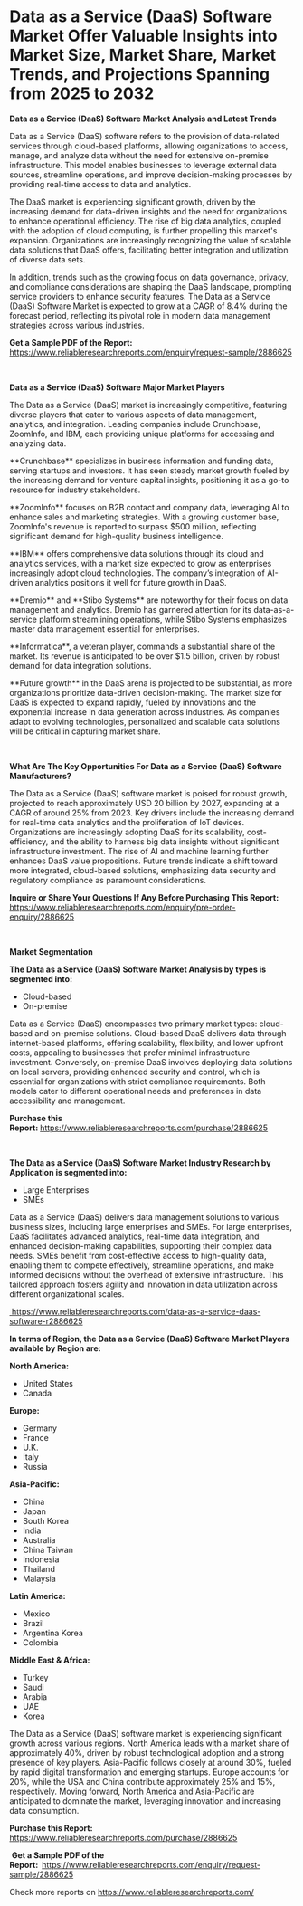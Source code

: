 <p><h1>Data as a Service (DaaS) Software Market Offer Valuable Insights into Market Size, Market Share, Market Trends, and Projections Spanning from 2025 to 2032</h1></p><p><strong>Data as a Service (DaaS) Software Market Analysis and Latest Trends</strong></p>
<p><p>Data as a Service (DaaS) software refers to the provision of data-related services through cloud-based platforms, allowing organizations to access, manage, and analyze data without the need for extensive on-premise infrastructure. This model enables businesses to leverage external data sources, streamline operations, and improve decision-making processes by providing real-time access to data and analytics.</p><p>The DaaS market is experiencing significant growth, driven by the increasing demand for data-driven insights and the need for organizations to enhance operational efficiency. The rise of big data analytics, coupled with the adoption of cloud computing, is further propelling this market's expansion. Organizations are increasingly recognizing the value of scalable data solutions that DaaS offers, facilitating better integration and utilization of diverse data sets.</p><p>In addition, trends such as the growing focus on data governance, privacy, and compliance considerations are shaping the DaaS landscape, prompting service providers to enhance security features. The Data as a Service (DaaS) Software Market is expected to grow at a CAGR of 8.4% during the forecast period, reflecting its pivotal role in modern data management strategies across various industries.</p></p>
<p><strong>Get a Sample PDF of the Report:&nbsp;</strong> <a href="https://www.reliableresearchreports.com/enquiry/request-sample/2886625?utm_campaign=3034&utm_medium=2&utm_source=Github&utm_content=ia&utm_term=13032025&utm_id=data-as-a-service-daas-software">https://www.reliableresearchreports.com/enquiry/request-sample/2886625</a></p>
<p>&nbsp;</p>
<p><strong>Data as a Service (DaaS) Software Major Market Players</strong></p>
<p><p>The Data as a Service (DaaS) market is increasingly competitive, featuring diverse players that cater to various aspects of data management, analytics, and integration. Leading companies include Crunchbase, ZoomInfo, and IBM, each providing unique platforms for accessing and analyzing data.</p><p>**Crunchbase** specializes in business information and funding data, serving startups and investors. It has seen steady market growth fueled by the increasing demand for venture capital insights, positioning it as a go-to resource for industry stakeholders.</p><p>**ZoomInfo** focuses on B2B contact and company data, leveraging AI to enhance sales and marketing strategies. With a growing customer base, ZoomInfo's revenue is reported to surpass $500 million, reflecting significant demand for high-quality business intelligence.</p><p>**IBM** offers comprehensive data solutions through its cloud and analytics services, with a market size expected to grow as enterprises increasingly adopt cloud technologies. The company’s integration of AI-driven analytics positions it well for future growth in DaaS.</p><p>**Dremio** and **Stibo Systems** are noteworthy for their focus on data management and analytics. Dremio has garnered attention for its data-as-a-service platform streamlining operations, while Stibo Systems emphasizes master data management essential for enterprises. </p><p>**Informatica**, a veteran player, commands a substantial share of the market. Its revenue is anticipated to be over $1.5 billion, driven by robust demand for data integration solutions.</p><p>**Future growth** in the DaaS arena is projected to be substantial, as more organizations prioritize data-driven decision-making. The market size for DaaS is expected to expand rapidly, fueled by innovations and the exponential increase in data generation across industries. As companies adapt to evolving technologies, personalized and scalable data solutions will be critical in capturing market share.</p></p>
<p>&nbsp;</p>
<p><strong>What Are The Key Opportunities For Data as a Service (DaaS) Software Manufacturers?</strong></p>
<p><p>The Data as a Service (DaaS) software market is poised for robust growth, projected to reach approximately USD 20 billion by 2027, expanding at a CAGR of around 25% from 2023. Key drivers include the increasing demand for real-time data analytics and the proliferation of IoT devices. Organizations are increasingly adopting DaaS for its scalability, cost-efficiency, and the ability to harness big data insights without significant infrastructure investment. The rise of AI and machine learning further enhances DaaS value propositions. Future trends indicate a shift toward more integrated, cloud-based solutions, emphasizing data security and regulatory compliance as paramount considerations.</p></p>
<p><strong>Inquire or Share Your Questions If Any Before Purchasing This Report:</strong> <a href="https://www.reliableresearchreports.com/enquiry/pre-order-enquiry/2886625?utm_campaign=3034&utm_medium=2&utm_source=Github&utm_content=ia&utm_term=13032025&utm_id=data-as-a-service-daas-software">https://www.reliableresearchreports.com/enquiry/pre-order-enquiry/2886625</a></p>
<p>&nbsp;</p>
<p><strong>Market Segmentation</strong></p>
<p><strong>The Data as a Service (DaaS) Software Market Analysis by types is segmented into:</strong></p>
<p><ul><li>Cloud-based</li><li>On-premise</li></ul></p>
<p><p>Data as a Service (DaaS) encompasses two primary market types: cloud-based and on-premise solutions. Cloud-based DaaS delivers data through internet-based platforms, offering scalability, flexibility, and lower upfront costs, appealing to businesses that prefer minimal infrastructure investment. Conversely, on-premise DaaS involves deploying data solutions on local servers, providing enhanced security and control, which is essential for organizations with strict compliance requirements. Both models cater to different operational needs and preferences in data accessibility and management.</p></p>
<p><strong>Purchase this Report:&nbsp;</strong><a href="https://www.reliableresearchreports.com/purchase/2886625?utm_campaign=3034&utm_medium=2&utm_source=Github&utm_content=ia&utm_term=13032025&utm_id=data-as-a-service-daas-software">https://www.reliableresearchreports.com/purchase/2886625</a></p>
<p>&nbsp;</p>
<p><strong>The Data as a Service (DaaS) Software Market Industry Research by Application is segmented into:</strong></p>
<p><ul><li>Large Enterprises</li><li>SMEs</li></ul></p>
<p><p>Data as a Service (DaaS) delivers data management solutions to various business sizes, including large enterprises and SMEs. For large enterprises, DaaS facilitates advanced analytics, real-time data integration, and enhanced decision-making capabilities, supporting their complex data needs. SMEs benefit from cost-effective access to high-quality data, enabling them to compete effectively, streamline operations, and make informed decisions without the overhead of extensive infrastructure. This tailored approach fosters agility and innovation in data utilization across different organizational scales.</p></p>
<p><a href="https://www.reliableresearchreports.com/data-as-a-service-daas-software-r2886625?utm_campaign=3034&utm_medium=2&utm_source=Github&utm_content=ia&utm_term=13032025&utm_id=data-as-a-service-daas-software">&nbsp;https://www.reliableresearchreports.com/data-as-a-service-daas-software-r2886625</a></p>
<p><strong>In terms of Region, the Data as a Service (DaaS) Software Market Players available by Region are:</strong></p>
<p>
    <p> <strong> North America: </strong>
        <ul>
            <li>United States</li>
            <li>Canada</li>
        </ul>
        </p> 
    <p> <strong> Europe: </strong>
        <ul>
            <li>Germany</li>
            <li>France</li>
            <li>U.K.</li>
            <li>Italy</li>
            <li>Russia</li>
        </ul>
        </p> 
    <p> <strong> Asia-Pacific: </strong>
        <ul>
            <li>China</li>
            <li>Japan</li>
            <li>South Korea</li>
            <li>India</li>
            <li>Australia</li>
            <li>China Taiwan</li>
            <li>Indonesia</li>
            <li>Thailand</li>
            <li>Malaysia</li>
        </ul>
        </p> 
    <p> <strong> Latin America: </strong>
        <ul>
            <li>Mexico</li>
            <li>Brazil</li>
            <li>Argentina Korea</li>
            <li>Colombia</li>
        </ul>
        </p> 
    <p> <strong> Middle East & Africa: </strong>
        <ul>
            <li>Turkey</li>
            <li>Saudi</li>
            <li>Arabia</li>
            <li>UAE</li>
            <li>Korea</li>
        </ul>
    </p>
    </p>
<p><p>The Data as a Service (DaaS) software market is experiencing significant growth across various regions. North America leads with a market share of approximately 40%, driven by robust technological adoption and a strong presence of key players. Asia-Pacific follows closely at around 30%, fueled by rapid digital transformation and emerging startups. Europe accounts for 20%, while the USA and China contribute approximately 25% and 15%, respectively. Moving forward, North America and Asia-Pacific are anticipated to dominate the market, leveraging innovation and increasing data consumption.</p></p>
<p><strong>Purchase this Report: </strong><a href="https://www.reliableresearchreports.com/purchase/2886625?utm_campaign=3034&utm_medium=2&utm_source=Github&utm_content=ia&utm_term=13032025&utm_id=data-as-a-service-daas-software">https://www.reliableresearchreports.com/purchase/2886625</a></p>
<p>&nbsp;<strong>Get a Sample PDF of the Report:&nbsp;&nbsp;</strong><a href="https://www.reliableresearchreports.com/enquiry/request-sample/2886625?utm_campaign=3034&utm_medium=2&utm_source=Github&utm_content=ia&utm_term=13032025&utm_id=data-as-a-service-daas-software">https://www.reliableresearchreports.com/enquiry/request-sample/2886625</a></p>
<p><strong></strong></p>
<p>Check more reports on <a href="https://www.reliableresearchreports.com/?utm_campaign=3034&utm_medium=2&utm_source=Github&utm_content=ia&utm_term=13032025&utm_id=data-as-a-service-daas-software">https://www.reliableresearchreports.com/</a></p>
